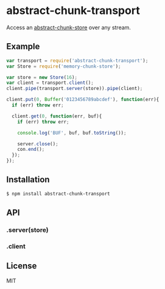
# abstract-chunk-transport

  Access an [abstract-chunk-store](https://npmjs.org/package/abstract-chunk-store) over any stream.

## Example

```js
var transport = require('abstract-chunk-transport');
var Store = require('memory-chunk-store');

var store = new Store(16);
var client = transport.client();
client.pipe(transport.server(store)).pipe(client);

client.put(0, Buffer('0123456789abcdef'), function(err){
  if (err) throw err;

  client.get(0, function(err, buf){
    if (err) throw err;

    console.log('BUF', buf, buf.toString());

    server.close();
    con.end();
  });
});
```


## Installation

```bash
$ npm install abstract-chunk-transport
```

## API

### .server(store)
### .client

## License

  MIT


